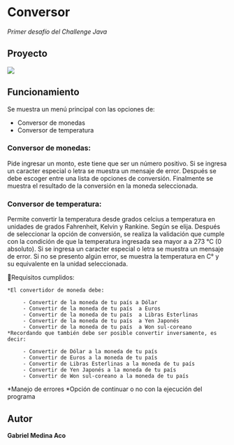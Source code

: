 # **Conversor**
*Primer desafío del Challenge Java*
## Proyecto
![](https://github.com/GabrielMedinaAco/Conversor/blob/eb182f269edde52fd3200878feec3a42af821435/Conversor.gif)

## Funcionamiento
Se muestra un menú principal con las opciones de:
- Conversor de monedas
- Conversor de temperatura

### Conversor de monedas:

Pide ingresar un monto, este tiene que ser un número positivo. Si se ingresa un caracter especial o letra se muestra un mensaje de error. 
Después se debe escoger entre una lista de opciones de conversión. Finalmente se muestra el resultado de la conversión en la moneda seleccionada.

### Conversor de temperatura:
Permite convertir la temperatura desde grados celcius a temperatura en unidades de grados Fahrenheit, Kelvin  y Rankine. Según se elija.
Después de seleccionar la opción de conversión, se realiza la validación que cumple con la condición de que la temperatura ingresada sea mayor a a 273 °C (0 absoluto). Si se ingresa un caracter especial o letra se muestra un mensaje de error.
Si no se presento algún error, se muestra la temperatura en C° y su equivalente en la unidad seleccionada.



🔑Requisitos cumplidos:

    *El convertidor de moneda debe:

         - Convertir de la moneda de tu país a Dólar
         - Convertir de la moneda de tu país  a Euros
         - Convertir de la moneda de tu país  a Libras Esterlinas
         - Convertir de la moneda de tu país  a Yen Japonés
         - Convertir de la moneda de tu país  a Won sul-coreano
    *Recordando que también debe ser posible convertir inversamente, es decir:

         - Convertir de Dólar a la moneda de tu país
         - Convertir de Euros a la moneda de tu país
         - Convertir de Libras Esterlinas a la moneda de tu país
         - Convertir de Yen Japonés a la moneda de tu país
         - Convertir de Won sul-coreano a la moneda de tu país

   *Manejo de errores
   *Opción de continuar o no con la ejecución del programa




## Autor
**Gabriel Medina Aco**
